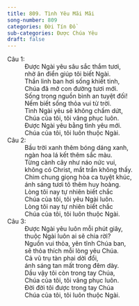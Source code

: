 ```yaml
---
title: 809. Tình Yêu Mãi Mãi
song-number: 809
categories: Đời Tín Đồ
sub-categories: Được Chúa Yêu
draft: false
---
```

<dl><dt>Câu 1:</dt><dd data-verse="1"> Được Ngài yêu sâu sắc thắm tươi, <br/>nhờ ân điển giúp tôi biết Ngài. <br/>Thần linh ban hơi sống khiết tinh, <br/>Chúa đã mở con đường tươi mới. <br/>Sống trong nguồn bình an tuyệt đối! <br/>Nếm biết sống thỏa vui từ trời. <br/>Tình Ngài yêu sẽ không chấm dứt, <br/>Chúa của tôi, tôi vâng phục luôn. <br/>Được Ngài yêu bằng tình yêu mới. <br/>Chúa của tôi, tôi luôn thuộc Ngài. </dd><dt>Câu 2:</dt><dd data-verse="2">Bầu trời xanh thêm bóng dáng xanh, <br/>ngàn hoa lá kết thêm sắc màu. <br/>Từng cành cây như náo nức vui, <br/>không có Christ, mắt trần không thấy. <br/>Chim chung giọng hòa ca tuyệt khúc, <br/>ánh sáng tươi tô thêm huy hoàng. <br/>Lòng tôi nay tự nhiên biết chắc <br/>Chúa của tôi, tôi yêu Ngài luôn. <br/>Lòng tôi nay tự nhiên biết chắc <br/>Chúa của tôi, tôi luôn thuộc Ngài. </dd><dt>Câu 3:</dt><dd data-verse="3">Được Ngài yêu luôn mỗi phút giây, <br/>thuộc Ngài luôn ai sẽ chia rời? <br/>Nguồn vui thỏa, yên tĩnh Chúa ban, <br/>sẽ thỏa thích mỗi lòng yêu Chúa. <br/>Cả vũ trụ tàn phai dời đổi, <br/>ánh sáng tan mất trong đêm dày. <br/>Dầu vậy tôi còn trong tay Chúa, <br/>Chúa của tôi, tôi vâng phục luôn. <br/>Đời đời tôi được trong tay Chúa <br/>Chúa của tôi, tôi luôn thuộc Ngài. </dd></dl>